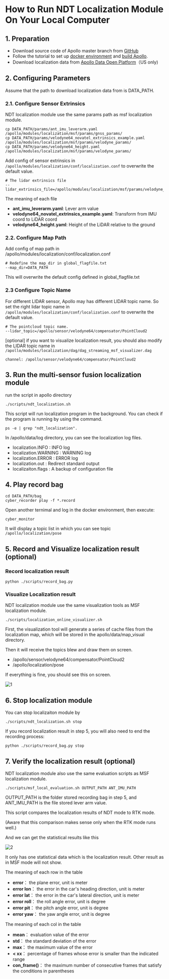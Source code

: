 # How to Run NDT Localization Module On Your Local Computer

## 1. Preparation
 - Download source code of Apollo master branch from [GitHub](https://github.com/ApolloAuto/apollo)
 - Follow the tutorial to set up [docker environment](https://github.com/ApolloAuto/apollo/blob/master/docs/howto/how_to_build_and_release.md) and [build Apollo](https://github.com/ApolloAuto/apollo/blob/master/docs/howto/how_to_launch_Apollo.md).
 - Download localization data from [Apollo Data Open Platform](http://data.apollo.auto/?name=sensor%20data&data_key=multisensor&data_type=1&locale=en-us&lang=en)（US only)

## 2. Configuring Parameters
Assume that the path to download localization data from is DATA_PATH.
### 2.1. Configure Sensor Extrinsics
NDT localization module use the same params path as msf localization module.
```
cp DATA_PATH/params/ant_imu_leverarm.yaml /apollo/modules/localization/msf/params/gnss_params/
cp DATA_PATH/params/velodyne64_novatel_extrinsics_example.yaml /apollo/modules/localization/msf/params/velodyne_params/
cp DATA_PATH/params/velodyne64_height.yaml /apollo/modules/localization/msf/params/velodyne_params/
```
Add config of sensor extrinsics in `/apollo/modules/localization/conf/localization.conf` to overwrite the default value.
```
# The lidar extrinsics file
--lidar_extrinsics_file=/apollo/modules/localization/msf/params/velodyne_params/velodyne64_novatel_extrinsics_example.yaml
```
The meaning of each file
 - **ant_imu_leverarm.yaml**:  Lever arm value
 - **velodyne64_novatel_extrinsics_example.yaml**: Transform from IMU coord to LiDAR coord
 - **velodyne64_height.yaml**: Height of the LiDAR relative to the ground

### 2.2. Configure Map Path
Add config of map path in /apollo/modules/localization/conf/localization.conf
```
# Redefine the map_dir in global_flagfile.txt
--map_dir=DATA_PATH
```
This will overwrite the default config defined in global_flagfile.txt

### 2.3 Configure Topic Name
For different LIDAR sensor, Apollo may has different LIDAR topic name. So set the right lidar topic name in `/apollo/modules/localization/conf/localization.conf` to overwrite the default value.
```
# The pointcloud topic name.
--lidar_topic=/apollo/sensor/velodyne64/compensator/PointCloud2
```
[optional] if you want to visualize localization result, you should also modify the LIDAR topic name in `/apollo/modules/localization/dag/dag_streaming_msf_visualizer.dag`
```
channel: /apollo/sensor/velodyne64/compensator/PointCloud2
```
## 3. Run the multi-sensor fusion localization module
run the script in apollo directory
```
./scripts/ndt_localization.sh
```
This script will run localization program in the background. You can check if the program is running by using the command.
```
ps -e | grep "ndt_localization".
```     

In /apollo/data/log directory, you can see the localization log files.     
 - localization.INFO : INFO log
 - localization.WARNING : WARNING log
 - localization.ERROR : ERROR log
 - localization.out : Redirect standard output
 - localizaiton.flags : A backup of configuration file

## 4. Play record bag
```
cd DATA_PATH/bag
cyber_recorder play -f *.record
```
Open another ternimal and log in the docker environment, then execute:
```
cyber_monitor
```
It will display a topic list in which you can see topic `/apollo/localization/pose`

## 5. Record and Visualize localization result (optional)
### Record localization result
```
python ./scripts/record_bag.py
```
### Visualize Localization result
NDT localization module use the same visualization tools as MSF localization module.
```
./scripts/localization_online_visualizer.sh
```
First, the visualization tool will generate a series of cache files from the localization map, which will be stored in the apollo/data/map_visual directory.

Then it will receive the topics blew and draw them on screen.
 - /apollo/sensor/velodyne64/compensator/PointCloud2
 - /apollo/localization/pose

If everything is fine, you should see this on screen.

![1](images/ndt_localization/online_visualizer.png)

## 6. Stop localization module  
You can stop localizaiton module by
```
./scripts/ndt_localization.sh stop
```
If you record localization result in step 5, you will also need to end the recording process:
```
python ./scripts/record_bag.py stop
```

## 7. Verify the localization result (optional)
NDT localization module also use the same evaluation scripts as MSF localization module.

```
./scripts/msf_local_evaluation.sh OUTPUT_PATH ANT_IMU_PATH
```
OUTPUT_PATH is the folder stored recording bag in step 5, and ANT_IMU_PATH is the file stored lever arm value.

This script compares the localization results of NDT mode to RTK mode.

(Aware that this comparison makes sense only when the RTK mode runs well.)

And we can get the statistical results like this

![2](images/ndt_localization/ndt_eval.png)

It only has one statistical data which is the localization result. Other result as in MSF mode will not show.

The meaning of each row in the table
 - **error**：  the plane error, unit is meter
 - **error lon**：  the error in the car's heading direction, unit is meter
 - **error lat**：  the error in the car's lateral direction, unit is meter
 - **error roll**： the roll angle error, unit is degree
 - **error pit**：  the pitch angle error, unit is degree
 - **error yaw**：  the yaw angle error, unit is degree

The meaning of each col in the table
 - **mean**： evaluation value of the error
 - **std**：  the standard deviation of the error
 - **max**：  the maximum value of the error
 - **< xx**：  percentage of frames whose error is smaller than the indicated range
 - **con_frame()**： the maximum number of consecutive frames that satisfy the conditions in parentheses